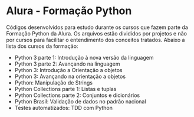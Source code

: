 # Alura - Formação Python
Códigos desenvolvidos para estudo durante os cursos que fazem parte da Formação Python da Alura. Os arquivos estão divididos por projetos e não por cursos para facilitar o entendimento dos conceitos tratados. Abaixo a lista dos cursos da formação:
 
 * Python 3 parte 1: Introdução à nova versão da linguagem
 * Python 3 parte 2: Avançando na linguagem
 * Python 3: Introdução a Orientação a objetos
 * Python 3: Avançando na orientação a objetos
 * Python: Manipulação de Strings
 * Python Collections parte 1: Listas e tuplas
 * Python Collections parte 2: Conjuntos e dicionários
 * Python Brasil: Validação de dados no padrão nacional
 * Testes automatizados: TDD com Python
